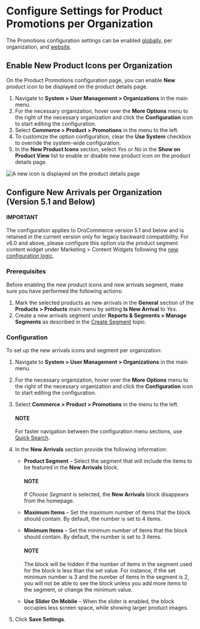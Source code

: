 <a id="sys-users-organization-commerce-products-new-arrivals"></a>

<a id="sys-commerce-product-new-arrivals-block-organization"></a>

# Configure Settings for Product Promotions per Organization

The Promotions configuration settings can be enabled [globally](../../../../../configuration/commerce/product/global-promotions.md#configuration-guide-commerce-configuration-promotions), per organization, and [website](../../../../../websites/web-configuration/commerce/product/website-new-arrivals.md#sys-websites-commerce-products-new-arrivals).

## Enable New Product Icons per Organization

On the Product Promotions configuration page, you can enable **New** product icon to be displayed on the product details page.

1. Navigate to **System > User Management > Organizations** in the main menu.
2. For the necessary organization, hover over the <i class="fa fa-ellipsis-h fa-lg" aria-hidden="true"></i> **More Options** menu to the right of the necessary organization and click the <i class="fas fa-cog" aria-hidden="true"></i> **Configuration** icon to start editing the configuration.
3. Select **Commerce > Product > Promotions** in the menu to the left.
4. To customize the option configuration, clear the **Use System** checkbox to override the system-wide configuration.
5. In the **New Product Icons** section, select *Yes* or *No* in the **Show on Product View** list to enable or disable new product icon on the product details page.

![A new icon is displayed on the product details page](user/img/system/config_commerce/product/new-product-icon.png)

## Configure New Arrivals per Organization (Version 5.1 and Below)

#### IMPORTANT
The configuration applies to OroCommerce version 5.1 and below and is retained in the current version only for legacy backward compatibility. For v6.0 and above, please configure this option via the product segment content widget under Marketing > Content Widgets following the [new configuration logic](../../../../../../../concept-guides/catalog-promotions/product-management/index.md#concept-guides-product-management-new-arrivals-products).

### Prerequisites

Before enabling the new product icons and new arrivals segment, make sure you have performed the following actions:

1. Mark the selected products as new arrivals in the **General** section of the **Products > Products** main menu by setting **Is New Arrival** to *Yes*.
2. Create a new arrivals segment under **Reports & Segments > Manage Segments** as described in the [Create Segment](../../../../../../reports-segments/segments.md#user-guide-business-intelligence-create-segments) topic.

### Configuration

To set up the new arrivals icons and segment per organization:

1. Navigate to **System > User Management > Organizations** in the main menu.
2. For the necessary organization, hover over the <i class="fa fa-ellipsis-h fa-lg" aria-hidden="true"></i> **More Options** menu to the right of the necessary organization and click the <i class="fas fa-cog" aria-hidden="true"></i> **Configuration** icon to start editing the configuration.
3. Select **Commerce > Product > Promotions** in the menu to the left.

   #### NOTE
   For faster navigation between the configuration menu sections, use [Quick Search](../../../../../configuration/quick-search.md#user-guide-system-configuration-quick-search).
4. In the **New Arrivals** section provide the following information:
   * **Product Segment** – Select the segment that will include the items to be featured in the **New Arrivals** block.

     #### NOTE
     If *Choose Segment* is selected, the **New Arrivals** block disappears from the homepage.
   * **Maximum Items** – Set the maximum number of items that the block should contain. By default, the number is set to 4 items.
   * **Minimum Items** – Set the minimum number of items that the block should contain. By default, the number is set to 3 items.

     #### NOTE
     The block will be hidden if the number of items in the segment used for the block is less than the set value. For instance, if the set minimum number is 3 and the number of items in the segment is 2, you will not be able to see the block unless you add more items to the segment, or change the minimum value.
   * **Use Slider On Mobile** – When the slider is enabled, the block occupies less screen space, while showing larger product images.
5. Click **Save Settings**.

<!-- fa-bars = fa-navicon -->
<!-- Ic Tiles is used as Set As Default in saved views, and as tiles in display layout options -->
<!-- IcPencil refers to Rename in Commerce and Inline Editing in CRM -->
<!-- Check mark in the square. -->
<!-- SortDesc is also used as drop-down arrow -->
<!-- A -->
<!-- B -->
<!-- C -->
<!-- D -->
<!-- E -->
<!-- F -->
<!-- G -->
<!-- H -->
<!-- I -->
<!-- L -->
<!-- M -->
<!-- P -->
<!-- R -->
<!-- S -->
<!-- T -->
<!-- U -->
<!-- Z -->
